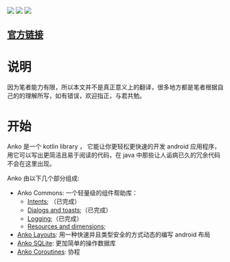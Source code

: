 [![](https://img.shields.io/badge/language-kotlin-blue.svg)](http://kotlinlang.org/) ![](https://img.shields.io/badge/kotlin_version-1.1.3-green.svg) ![](https://img.shields.io/badge/anko_version-0.10.1-green.svg)
## [官方链接](https://github.com/Kotlin/anko/wiki)

说明
==============================
因为笔者能力有限，所以本文并不是真正意义上的翻译，很多地方都是笔者根据自己的的理解所写，如有错误，欢迎指正，与君共勉。

开始
==============================
Anko 是一个 kotlin library ， 它能让你更轻松更快速的开发 android 应用程序，用它可以写出更简洁且易于阅读的代码，在 java 中那些让人诟病已久的冗余代码不会在这里出现。

Anko 由以下几个部分组成:

* Anko Commons: 一个轻量级的组件帮助库：
	* [Intents](https://github.com/jianshijiuyou/LearnAnko/blob/master/wiki/Anko-Commons-%E2%80%93-Intents.md); （已完成）
	* [Dialogs and toasts](https://github.com/jianshijiuyou/LearnAnko/blob/master/wiki/Anko-Commons-–-Dialogs.md);（已完成）
	* [Logging](https://github.com/jianshijiuyou/LearnAnko/blob/master/wiki/Anko-Commons-–-Logging.md);（已完成）
	* [Resources and dimensions](https://github.com/jianshijiuyou/LearnAnko/blob/master/wiki/Anko-Commons-–-Misc.md);
* [Anko Layouts](https://github.com/jianshijiuyou/LearnAnko/blob/master/wiki/Anko-Layouts.md): 用一种快速并且类型安全的方式动态的编写 android 布局
* [Anko SQLite](https://github.com/jianshijiuyou/LearnAnko/blob/master/wiki/Anko-SQLite.md): 更加简单的操作数据库
* [Anko Coroutines](https://github.com/jianshijiuyou/LearnAnko/blob/master/wiki/Anko-Coroutines.md): 协程
